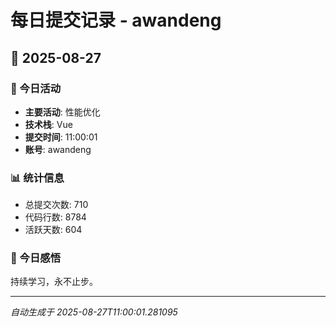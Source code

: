 # 每日提交记录 - awandeng

## 📅 2025-08-27

### 🎯 今日活动
- **主要活动**: 性能优化
- **技术栈**: Vue
- **提交时间**: 11:00:01
- **账号**: awandeng

### 📊 统计信息
- 总提交次数: 710
- 代码行数: 8784
- 活跃天数: 604

### 💭 今日感悟
持续学习，永不止步。

---
*自动生成于 2025-08-27T11:00:01.281095*

